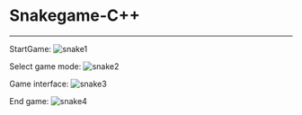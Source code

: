 # Snakegame-C++
___

StartGame: 
![snake1](C:\Users\HOLYCOW\Desktop\Snakegame-C-\1.jpg)

Select game mode:
![snake2](C:\Users\HOLYCOW\Desktop\Snakegame-C-\2.jpg)

Game interface:
![snake3](C:\Users\HOLYCOW\Desktop\Snakegame-C-\3.jpg)

End game:
![snake4](C:\Users\HOLYCOW\Desktop\Snakegame-C-\4.jpg)


